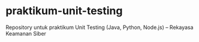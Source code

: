 # praktikum-unit-testing
Repository untuk praktikum Unit Testing (Java, Python, Node.js) – Rekayasa Keamanan Siber
